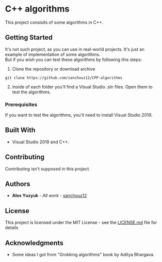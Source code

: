 # C++ algorithms

This project consisits of some algorithms in C++.

## Getting Started

It's not such project, as you can use in real-world projects. It's just an example of implementation of some algorithms.  
But if you wish you can test these algorithms by following this steps:
1. Clone the repository or download archive 
```
git clone https://github.com/sanchouz12/CPP-algorithms
```
2. Inside of each folder you'll find a Visual Studio .sln files. Open them to test the algorithms.

### Prerequisites

If you want to test the algorithms, you'll need to install Visual Studio 2019.

## Built With

* Visual Studio 2019 and C++.

## Contributing

Contributing isn't supposed in this project.

## Authors

* **Alex Yuzyuk** - *All work* - [sanchouz12](https://github.com/sanchouz12)

## License

This project is licensed under the MIT License - see the [LICENSE.md](LICENSE.md) file for details

## Acknowledgments

* Some ideas I got from "Grokking algorithms" book by Aditya Bhargava.
